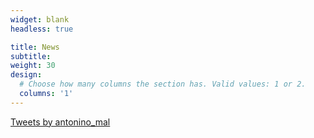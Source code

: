 ```yaml
---
widget: blank
headless: true

title: News
subtitle:
weight: 30
design:
  # Choose how many columns the section has. Valid values: 1 or 2.
  columns: '1'
---
```


<a class="twitter-timeline" data-theme="dark" href="https://twitter.com/antonino_mal?ref_src=twsrc%5Etfw">Tweets by antonino_mal</a> <script async src="https://platform.twitter.com/widgets.js" charset="utf-8"></script> 